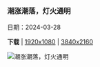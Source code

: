 ### 潮涨潮落，灯火通明

日期：2024-03-28

**下载**  |  [1920x1080](https://cn.bing.com/th?id=OHR.SouthStackLight_ZH-CN5932471774_1920x1080.jpg)  |  [3840x2160](https://cn.bing.com/th?id=OHR.SouthStackLight_ZH-CN5932471774_UHD.jpg)

![潮涨潮落，灯火通明](https://cn.bing.com/th?id=OHR.SouthStackLight_ZH-CN5932471774_1920x1080.jpg "日落时的南斯塔克灯塔，霍利希德，威尔士，英国 (© mariotlr/Getty Images)")

